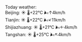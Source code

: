 Today weather:  
Beijing: ☀️   🌡️+22°C 🌬️↑4km/h  
Tianjin: ☀️   🌡️+22°C 🌬️↙11km/h  
Shijiazhuang: ☀️   🌡️+21°C 🌬️←4km/h  
Tangshan: ☀️   🌡️+25°C 🌬️↖4km/h  
